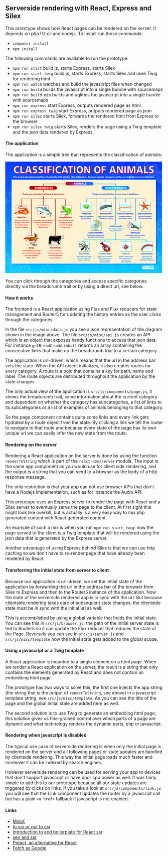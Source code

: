 ## Serverside rendering with React, Express and Silex

This prototype shows how React pages can be rendered on the server. It depends on php7.0-cli and nodejs. To install run these commands:

- `composer install`
- `npm install`

The following commands are available to run the prototype:

- `npm run start` build js, starts Express, starts Silex
- `npm run start_twig` build js, starts Express, starts Silex and uses Twig for rendering html
- `npm run watch` watches and build the javascript files when changed
- `npm run build` builds the javascript into a single bundle with sourcemaps
- `npm run build_min` builds and uglifies the javascript into a single bundle with sourcemaps
- `npm run express` start Express, outputs rendered page as html
- `npm run express_twig` start Express, outputs rendered page as json
- `npm run silex` starts Silex, forwards the rendered html from Express to the browser
- `npm run silex_twig` starts Silex, renders the page using a Twig template and the json data rendered by Express


#### The application

The application is a simple tree that represents the classification of animals:

![](classification-of-animals-small.png)

You can click through the categories and access specific categories directly via the breadcrumb trail or by using a direct url, see below.


#### How it works

The frontend is a React application using Flux and Flux reducers for state management and Router5 for updating the history entries as the user clicks through the categories.

In the file `src/js/misc/data.js` you see a json representation of the diagram shown in the image above. The file `src/js/misc/api.js` creates an API which is an object that exposes handy functions to access that json data. For instance `getBreadCrumbLinks()` returns an array containing the consecutive links that make up the breadcrumb trial to a certain category.

The application is url-driven, which means that the url in the address bar sets the state. When the API object initializes, it also creates routes for every category. A route is a pojo that contains a key for path, name and label. The route objects are distributed throughout the application by the state changes.

The only actual view of the application is `src/js/components/page.js`, it shows the breadcrumb trail, some information about the current category and dependent on whether the category has subcategories, a list of links to its subcategories or a list of examples of animals belonging to that category.

So the page component contains quite some links and every link gets hydrated by a route object from the state. By clicking a link we tell the router to navigate to that route and because every state of the page has its own unique url we can easily infer the new state from the route.


#### Rendering on the server

Rendering a React application on the server is done by using the function `renderToString` which is part of the `react-dom/server` module. The input is the same app component as you would use for client side rendering, and the output is a string that you can send to a browser as the body of a http response message.

The only restriction is that your app can not use browser APIs that don't have a Nodejs implementation, such as for instance the Audio API.

This prototype uses an Express server to render the page with React and a Silex server to eventually serve the page to the client. At first sight this might look like overkill, but is actually is a very easy way to mix php generated content with React generated content.

An example of such a mix is when you run `npm run start_twig`: now the page served to the client is a Twig template that will be rendered using the json data that is generated by the Express server.

Another advantage of using Express behind Silex is that we can use http caching so we don't have to re-render page that have already been rendered by React.


#### Transferring the initial state from server to client

Because our application is url-driven, we set the initial state of the application by forwarding the url in the address bar of the browser from Silex to Express and then to the Router5 instance of the application. Now the state of the serverside rendered app is in sync with the url. But because clientside rendering takes care of subsequent state changes, the clientside state must be in sync with the initial url as well.

This is accomplished by using a global variable that holds the initial state. You can see this in `src/js/browser.js`; the path of the initial server state is fed to Router5 so it can update the Flux reducer that reduces the state of the Page. Reversely you can see in `src/js/server.js` and `src/js/misc/template` how the initial state gets added to the global scope.


#### Using a javascript or a Twig template

A React application is mounted to a single element on a html page. When we render a React application on the server, the result is a string that only contains the elements generated by React and does not contain an embedding html page.

The prototype has two ways to solve this; the first one injects the app string (the string that is the output of `renderToString`, see above) in a javascript template string, see `src/js/misc/template`. As you can see the title of the page and the global initial state are added here as well.

The second solution is to use Twig to generate an embedding html page; this solution gives us fine-grained control over which parts of a page are dynamic and what technology renders the dynamic parts, php or javascript.


#### Rendering when javascript is disabled

The typical use case of serverside rendering is when only the initial page is rendered on the server and all following pages or state updates are handled by clientside rendering. This way the initial page loads much faster and moreover it can be indexed by search engines.

However serverside rendering can be used for serving your app to devices that don't support javascript or have poor cpu power as well. It was fairly simple to add this to our prototype because all our state updates are triggered by clicks on links. If you take a look at `src/js/components/link.js` you will see that the Link component updates the router by a javascript call but has a plain `<a href>` fallback if javascript is not enabled.


#### Links

- [MobX](https://medium.com/@foxhound87/state-management-hydration-with-mobx-we-must-react-ep-05-1922a72453c6#.utm55wpvt)
- [to ssr or not to ssr](http://andrewhfarmer.com/server-side-render/)
- [Introduction to and boilerplate for React ssr](https://medium.com/front-end-hacking/server-side-rendering-with-react-and-express-382591bfc77c#.tbrpyydqg)
- [seo and ssr](https://medium.freecodecamp.com/seo-vs-react-is-it-neccessary-to-render-react-pages-in-the-backend-74ce5015c0c9#.f7myt4zdo)
- [Preact, an alternative for React](https://preactjs.com/)
- [Fetch as Google](http://andrewhfarmer.com/react-seo/)